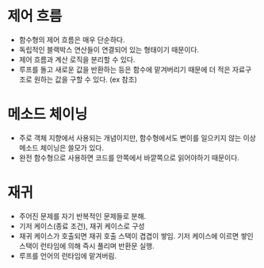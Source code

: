 # 제어 흐름

- 함수형의 제어 흐름은 매우 단순하다.
- 독립적인 블랙박스 연산들이 연결되어 있는 형태이기 때문이다.
- 제어 흐름과 계산 로직을 분리할 수 있다.
- 루프를 돌고 새로운 값을 반환하는 등은 함수에 맡겨버리기 때문에 더 적은 자료구조로 원하는 값을 구할 수 있다. (ex 참조)

# 메소드 체이닝

- 주로 객체 지향에서 사용되는 개념이지만, 함수형에서도 변이를 일으키지 않는 이상 메소드 체이닝은 쓸모가 있다.
- 완전 함수형으로 사용하면 코드를 안쪽에서 바깥쪽으로 읽어야하기 때문이다.

# 재귀

- 주어진 문제를 자기 반복적인 문제들로 분해.
- 기저 케이스(종료 조건), 재귀 케이스로 구성
- 재귀 케이스가 호출되면 재귀 호출 스택이 겹겹이 쌓임. 기저 케이스에 이르면 쌓인 스택이 런타임에 의해 즉시 풀리며 반환문 실행.
- 루프를 언어의 런타임에 맡겨버림.
